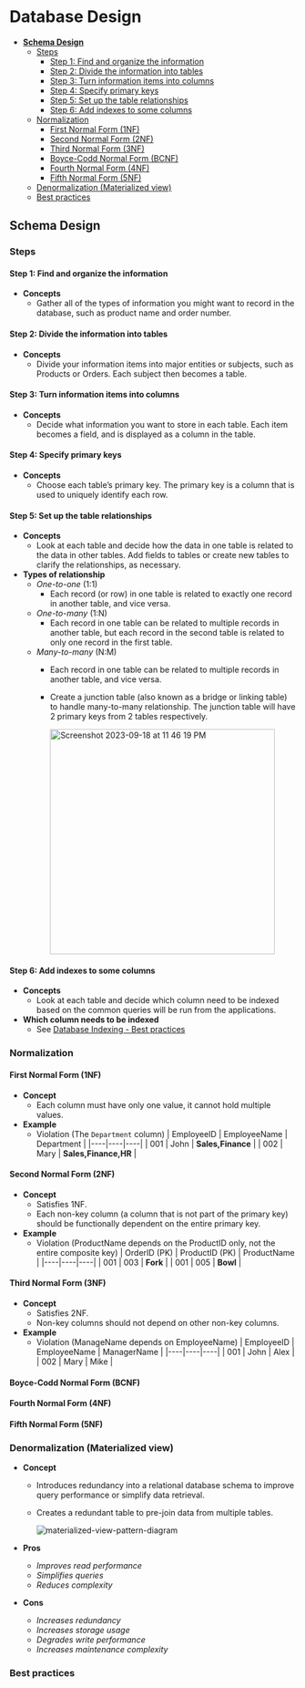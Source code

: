# Database Design

- [**Schema Design**](#schema-design)
   - [Steps](#steps)
      - [Step 1: Find and organize the information](#step-1-find-and-organize-the-information)
      - [Step 2: Divide the information into tables](#step-2-divide-the-information-into-tables)
      - [Step 3: Turn information items into columns](#step-3-turn-information-items-into-columns)
      - [Step 4: Specify primary keys](#step-4-specify-primary-keys)
      - [Step 5: Set up the table relationships](#step-5-set-up-the-table-relationships)
      - [Step 6: Add indexes to some columns](#step-6-add-indexes-to-some-columns)
   - [Normalization](#normalization)
      - [First Normal Form (1NF)](#first-normal-form-1nf)
      - [Second Normal Form (2NF)](#second-normal-form-2nf)
      - [Third Normal Form (3NF)](#third-normal-form-3nf)
      - [Boyce-Codd Normal Form (BCNF)](#boyce-codd-normal-form-bcnf)
      - [Fourth Normal Form (4NF)](#fourth-normal-form-4nf)
      - [Fifth Normal Form (5NF)](#fifth-normal-form-5nf)
   - [Denormalization (Materialized view)](#denormalization-materialized-view)
   - [Best practices](#best-practices)

## Schema Design
### Steps
#### Step 1: Find and organize the information
- **Concepts**
   - Gather all of the types of information you might want to record in the database, such as product name and order number.
 
#### Step 2: Divide the information into tables
- **Concepts**
   - Divide your information items into major entities or subjects, such as Products or Orders. Each subject then becomes a table.

#### Step 3: Turn information items into columns 
- **Concepts**
   - Decide what information you want to store in each table. Each item becomes a field, and is displayed as a column in the table. 

#### Step 4: Specify primary keys   
- **Concepts**
   - Choose each table’s primary key. The primary key is a column that is used to uniquely identify each row.

#### Step 5: Set up the table relationships 
- **Concepts**
   - Look at each table and decide how the data in one table is related to the data in other tables. Add fields to tables or create new tables to clarify the relationships, as necessary.
- **Types of relationship**
   - *One-to-one* (1:1)
      - Each record (or row) in one table is related to exactly one record in another table, and vice versa.
   - *One-to-many* (1:N)
      - Each record in one table can be related to multiple records in another table, but each record in the second table is related to only one record in the first table.
   - *Many-to-many* (N:M)
      - Each record in one table can be related to multiple records in another table, and vice versa.
      - Create a junction table (also known as a bridge or linking table) to handle many-to-many relationship. The junction table will have 2 primary keys from 2 tables respectively.

        <img width="395" alt="Screenshot 2023-09-18 at 11 46 19 PM" src="https://github.com/wuyichen24/system-design-knowledge/assets/8989447/a1e90152-54b4-487f-b03d-d852546d7087">

#### Step 6: Add indexes to some columns
- **Concepts**
   - Look at each table and decide which column need to be indexed based on the common queries will be run from the applications.
- **Which column needs to be indexed**
   - See [Database Indexing - Best practices](Database_Indexing.md#best-practices)

### Normalization
#### First Normal Form (1NF)
- **Concept**
   - Each column must have only one value, it cannot hold multiple values.
- **Example**
   - Violation (The `Department` column)
     | EmployeeID | EmployeeName | Department |
     |----|----|----|
     | 001 | John | **Sales,Finance** |
     | 002 | Mary | **Sales,Finance,HR** |

#### Second Normal Form (2NF)
- **Concept**
   - Satisfies 1NF.
   - Each non-key column (a column that is not part of the primary key) should be functionally dependent on the entire primary key.
- **Example**
   - Violation (ProductName depends on the ProductID only, not the entire composite key)
     | OrderID (PK) | ProductID (PK) | ProductName |
     |----|----|----|
     | 001 | 003 | **Fork** |
     | 001 | 005 | **Bowl** |

#### Third Normal Form (3NF)
- **Concept**
   - Satisfies 2NF.
   - Non-key columns should not depend on other non-key columns.
- **Example**
   - Violation (ManageName depends on EmployeeName)
     | EmployeeID | EmployeeName | ManagerName |
     |----|----|----|
     | 001 | John | Alex |
     | 002 | Mary | Mike |

#### Boyce-Codd Normal Form (BCNF)
#### Fourth Normal Form (4NF)
#### Fifth Normal Form (5NF) 
### Denormalization (Materialized view)
- **Concept**
   - Introduces redundancy into a relational database schema to improve query performance or simplify data retrieval.
   - Creates a redundant table to pre-join data from multiple tables.
 
     ![materialized-view-pattern-diagram](https://user-images.githubusercontent.com/8989447/154134405-95c792a7-ce84-4b8b-94a9-6dbdf145fb44.png)
     
- **Pros**
   - *Improves read performance*
   - *Simplifies queries*
   - *Reduces complexity*
- **Cons**
   - *Increases redundancy*
   - *Increases storage usage*
   - *Degrades write performance*
   - *Increases maintenance complexity*

### Best practices
